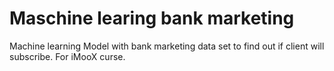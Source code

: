 # Maschine learing bank marketing
Machine learning Model with bank marketing data set to find out if client will subscribe.
For iMooX curse.
